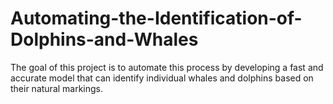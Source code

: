 # Automating-the-Identification-of-Dolphins-and-Whales
The goal of this project is to automate this process by developing a fast and accurate model that can identify individual whales and dolphins based on their natural markings.
